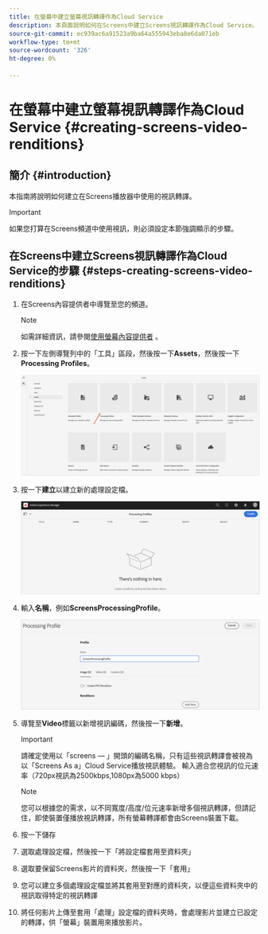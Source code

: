 ```yaml
---
title: 在螢幕中建立螢幕視訊轉譯作為Cloud Service
description: 本頁面說明如何在Screens中建立Screens視訊轉譯作為Cloud Service。
source-git-commit: ec939ac6a91523a9ba64a555943eba8e6da071eb
workflow-type: tm+mt
source-wordcount: '326'
ht-degree: 0%

---
```



# 在螢幕中建立螢幕視訊轉譯作為Cloud Service {#creating-screens-video-renditions}

## 簡介 {#introduction}

本指南將說明如何建立在Screens播放器中使用的視訊轉譯。

>[!IMPORTANT]
>如果您打算在Screens頻道中使用視訊，則必須設定本節強調顯示的步驟。

## 在Screens中建立Screens視訊轉譯作為Cloud Service的步驟 {#steps-creating-screens-video-renditions}

1. 在Screens內容提供者中導覽至您的頻道。

   >[!NOTE]
   >如需詳細資訊，請參閱[使用螢幕內容提供者](https://experienceleague.adobe.com/docs/experience-manager-cloud-service/screens-as-cloud-service/configure-screens-cloud/using-screens-content-provider.html?lang=en#screens-content-provider) 。

1. 按一下左側導覽列中的「工具」區段，然後按一下&#x200B;**Assets**，然後按一下&#x200B;**Processing Profiles**。

   ![](/help/screens-cloud/assets/configure/screens-cp-3.png)

1. 按一下&#x200B;**建立**&#x200B;以建立新的處理設定檔。

   ![](/help/screens-cloud/assets/configure/screens-video-2.png)

1. 輸入&#x200B;**名稱**，例如&#x200B;**ScreensProcessingProfile**。

   ![](/help/screens-cloud/assets/configure/screens-video-3.png)

1. 導覽至&#x200B;**Video**&#x200B;標籤以新增視訊編碼，然後按一下&#x200B;**新增**。


   >[!IMPORTANT]
   >請確定使用以「screens — 」開頭的編碼名稱，只有這些視訊轉譯會被視為以「Screens As a」Cloud Service播放視訊體驗。 輸入適合您視訊的位元速率（720px視訊為2500kbps,1080px為5000 kbps）

   >[!NOTE]
   >您可以根據您的需求，以不同寬度/高度/位元速率新增多個視訊轉譯，但請記住，即使裝置僅播放視訊轉譯，所有螢幕轉譯都會由Screens裝置下載。

1. 按一下儲存

1. 選取處理設定檔，然後按一下「將設定檔套用至資料夾」

1. 選取要保留Screens影片的資料夾，然後按一下「套用」

1. 您可以建立多個處理設定檔並將其套用至對應的資料夾，以便這些資料夾中的視訊取得特定的視訊轉譯

1. 將任何影片上傳至套用「處理」設定檔的資料夾時，會處理影片並建立已設定的轉譯，供「螢幕」裝置用來播放影片。

